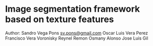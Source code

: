 # Image segmentation framework based on texture features

Author: Sandro Vega Pons sv.pons@gmail.com
        Oscar Luis Vera Perez
        Francisco Vera Voronisky
        Reynel Remon
        Osmany Alonso
        Jose Luis Gil
